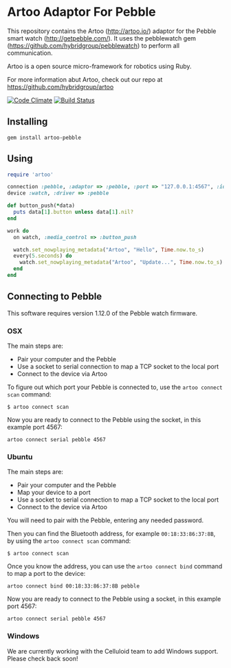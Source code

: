 # Artoo Adaptor For Pebble

This repository contains the Artoo (http://artoo.io/) adaptor for the Pebble smart watch (http://getpebble.com/). It uses the pebblewatch gem (https://github.com/hybridgroup/pebblewatch) to perform all communication.

Artoo is a open source micro-framework for robotics using Ruby.

For more information abut Artoo, check out our repo at https://github.com/hybridgroup/artoo

[![Code Climate](https://codeclimate.com/github/hybridgroup/artoo-pebble.png)](https://codeclimate.com/github/hybridgroup/artoo-pebble) [![Build Status](https://travis-ci.org/hybridgroup/artoo-pebble.png?branch=master)](https://travis-ci.org/hybridgroup/artoo-pebble)

## Installing

```
gem install artoo-pebble
```

## Using

```ruby
require 'artoo'

connection :pebble, :adaptor => :pebble, :port => "127.0.0.1:4567", :id => "378B"
device :watch, :driver => :pebble

def button_push(*data)
  puts data[1].button unless data[1].nil?
end

work do
  on watch, :media_control => :button_push

  watch.set_nowplaying_metadata("Artoo", "Hello", Time.now.to_s)
  every(5.seconds) do
    watch.set_nowplaying_metadata("Artoo", "Update...", Time.now.to_s)
  end
end
```

## Connecting to Pebble

This software requires version 1.12.0 of the Pebble watch firmware.

### OSX

The main steps are:
- Pair your computer and the Pebble
- Use a socket to serial connection to map a TCP socket to the local port
- Connect to the device via Artoo

To figure out which port your Pebble is connected to, use the `artoo connect scan` command:

```
$ artoo connect scan
```

Now you are ready to connect to the Pebble using the socket, in this example port 4567:

```
artoo connect serial pebble 4567
```

### Ubuntu

The main steps are:
- Pair your computer and the Pebble
- Map your device to a port
- Use a socket to serial connection to map a TCP socket to the local port
- Connect to the device via Artoo

You will need to pair with the Pebble, entering any needed password.

Then you can find the Bluetooth address, for example `00:18:33:86:37:8B`, by using the `artoo connect scan` command:

```
$ artoo connect scan
```

Once you know the address, you can use the `artoo connect bind` command to map a port to the device:

```
artoo connect bind 00:18:33:86:37:8B pebble
```

Now you are ready to connect to the Pebble using a socket, in this example port 4567:

```
artoo connect serial pebble 4567
```

### Windows

We are currently working with the Celluloid team to add Windows support. Please check back soon!
